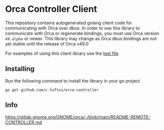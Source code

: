 # Orca Controller Client

This repository contains autogenerated golang client code for communicating with Orca over dbus. In order to use this library to communicate with Orca or regenerate bindings, you must use Orca version `49.alpha` or newer. This library may change as Orca dbus bindings are not yet stable until the release of Orca v49.0

For examples of using this client library see the [test file](./lib_test.go)

## Installing

Run the following command to install the library in your go project

```
go get github.com/c-loftus/orca-controller
```

## Info 

https://gitlab.gnome.org/GNOME/orca/-/blob/main/README-REMOTE-CONTROLLER.md
